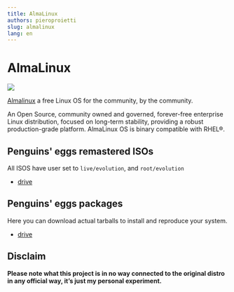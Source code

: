 ```yaml
---
title: AlmaLinux
authors: pieroproietti
slug: almalinux
lang: en
---
```


# AlmaLinux
![](/img/almalinux.svg)

[Almalinux](https://almalinux.org/) a free Linux OS for the community, by the community.

An Open Source, community owned and governed, forever-free enterprise Linux distribution, focused on long-term stability, providing a robust production-grade platform. AlmaLinux OS is binary compatible with RHEL®.

## Penguins' eggs remastered ISOs
All ISOS have user set to ```live/evolution```, and ```root/evolution```

* [drive](https://drive.google.com/drive/folders/1KVd6uRlX5bwICCCuWcX42uxHj3vJRK3T)

## Penguins' eggs packages
Here you can download actual tarballs to install and reproduce your system.

* [drive](https://drive.google.com/drive/folders/1ECZnKQg4r08TyUT9yHPsZMlzuNeLP5e5)

## Disclaim
__Please note what this project is in no way connected to the original distro in any official way, it’s just my personal experiment.__

